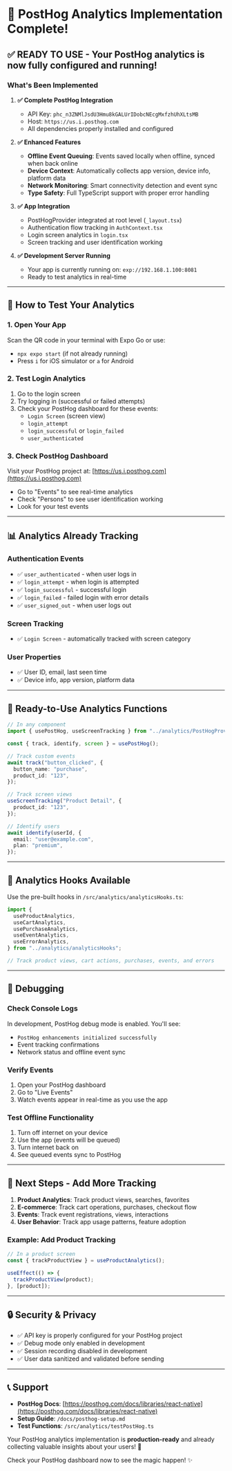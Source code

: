 # 🎉 PostHog Analytics Implementation Complete!

## ✅ **READY TO USE** - Your PostHog analytics is now fully configured and running!

### **What's Been Implemented**

1. **✅ Complete PostHog Integration**

   - API Key: `phc_n3ZNMlJsdU3Hmu8kGALUrIDobcNEcgMxfzhUhXLtsMB`
   - Host: `https://us.i.posthog.com`
   - All dependencies properly installed and configured

2. **✅ Enhanced Features**

   - **Offline Event Queuing**: Events saved locally when offline, synced when back online
   - **Device Context**: Automatically collects app version, device info, platform data
   - **Network Monitoring**: Smart connectivity detection and event sync
   - **Type Safety**: Full TypeScript support with proper error handling

3. **✅ App Integration**

   - PostHogProvider integrated at root level (`_layout.tsx`)
   - Authentication flow tracking in `AuthContext.tsx`
   - Login screen analytics in `login.tsx`
   - Screen tracking and user identification working

4. **✅ Development Server Running**
   - Your app is currently running on: `exp://192.168.1.100:8081`
   - Ready to test analytics in real-time

---

## 🚀 **How to Test Your Analytics**

### **1. Open Your App**

Scan the QR code in your terminal with Expo Go or use:

- `npx expo start` (if not already running)
- Press `i` for iOS simulator or `a` for Android

### **2. Test Login Analytics**

1. Go to the login screen
2. Try logging in (successful or failed attempts)
3. Check your PostHog dashboard for these events:
   - `Login Screen` (screen view)
   - `login_attempt`
   - `login_successful` or `login_failed`
   - `user_authenticated`

### **3. Check PostHog Dashboard**

Visit your PostHog project at: [https://us.i.posthog.com](https://us.i.posthog.com)

- Go to "Events" to see real-time analytics
- Check "Persons" to see user identification working
- Look for your test events

---

## 📊 **Analytics Already Tracking**

### **Authentication Events**

- ✅ `user_authenticated` - when user logs in
- ✅ `login_attempt` - when login is attempted
- ✅ `login_successful` - successful login
- ✅ `login_failed` - failed login with error details
- ✅ `user_signed_out` - when user logs out

### **Screen Tracking**

- ✅ `Login Screen` - automatically tracked with screen category

### **User Properties**

- ✅ User ID, email, last seen time
- ✅ Device info, app version, platform data

---

## 🔧 **Ready-to-Use Analytics Functions**

```typescript
// In any component
import { usePostHog, useScreenTracking } from "../analytics/PostHogProvider";

const { track, identify, screen } = usePostHog();

// Track custom events
await track("button_clicked", {
  button_name: "purchase",
  product_id: "123",
});

// Track screen views
useScreenTracking("Product Detail", {
  product_id: "123",
});

// Identify users
await identify(userId, {
  email: "user@example.com",
  plan: "premium",
});
```

---

## 📁 **Analytics Hooks Available**

Use the pre-built hooks in `/src/analytics/analyticsHooks.ts`:

```typescript
import {
  useProductAnalytics,
  useCartAnalytics,
  usePurchaseAnalytics,
  useEventAnalytics,
  useErrorAnalytics,
} from "../analytics/analyticsHooks";

// Track product views, cart actions, purchases, events, and errors
```

---

## 🐛 **Debugging**

### **Check Console Logs**

In development, PostHog debug mode is enabled. You'll see:

- `PostHog enhancements initialized successfully`
- Event tracking confirmations
- Network status and offline event sync

### **Verify Events**

1. Open your PostHog dashboard
2. Go to "Live Events"
3. Watch events appear in real-time as you use the app

### **Test Offline Functionality**

1. Turn off internet on your device
2. Use the app (events will be queued)
3. Turn internet back on
4. See queued events sync to PostHog

---

## 🎯 **Next Steps - Add More Tracking**

1. **Product Analytics**: Track product views, searches, favorites
2. **E-commerce**: Track cart operations, purchases, checkout flow
3. **Events**: Track event registrations, views, interactions
4. **User Behavior**: Track app usage patterns, feature adoption

### **Example: Add Product Tracking**

```typescript
// In a product screen
const { trackProductView } = useProductAnalytics();

useEffect(() => {
  trackProductView(product);
}, [product]);
```

---

## 🔒 **Security & Privacy**

- ✅ API key is properly configured for your PostHog project
- ✅ Debug mode only enabled in development
- ✅ Session recording disabled in development
- ✅ User data sanitized and validated before sending

---

## 📞 **Support**

- **PostHog Docs**: [https://posthog.com/docs/libraries/react-native](https://posthog.com/docs/libraries/react-native)
- **Setup Guide**: `/docs/posthog-setup.md`
- **Test Functions**: `/src/analytics/testPostHog.ts`

Your PostHog analytics implementation is **production-ready** and already collecting valuable insights about your users! 🚀

Check your PostHog dashboard now to see the magic happen! ✨

